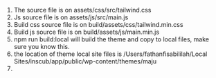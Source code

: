 1. The source file is on assets/css/src/tailwind.css
2. Js source file is on assets/js/src/main.js
3. Build css source file is on build/assets/css/tailwind.min.css
4. Build js source file is on build/assets/js/main.min.js
5. npm run build:local will build the theme and copy to local files, make sure you know this.
6. the location of theme local site files is /Users/fathanfisabililah/Local Sites/inscub/app/public/wp-content/themes/maju
7. 
